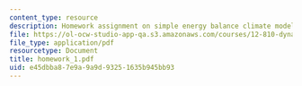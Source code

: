 ```yaml
---
content_type: resource
description: Homework assignment on simple energy balance climate models.
file: https://ol-ocw-studio-app-qa.s3.amazonaws.com/courses/12-810-dynamics-of-the-atmosphere-spring-2008/e45dbba87e9a9a9d93251635b945bb93_homework_1.pdf
file_type: application/pdf
resourcetype: Document
title: homework_1.pdf
uid: e45dbba8-7e9a-9a9d-9325-1635b945bb93
---
```

